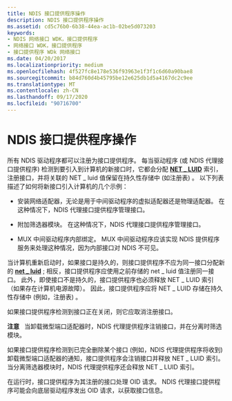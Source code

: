 ```yaml
---
title: NDIS 接口提供程序操作
description: NDIS 接口提供程序操作
ms.assetid: cd5c76b0-6b38-44ea-ac1b-02be5d073203
keywords:
- NDIS 网络接口 WDK，接口提供程序
- 网络接口 WDK，接口提供程序
- 接口提供程序 WDk 网络接口
ms.date: 04/20/2017
ms.localizationpriority: medium
ms.openlocfilehash: 4f527fc8e178e536f93963e1f3f1c6d60a90bae8
ms.sourcegitcommit: b84d760d4b45795be12e625db1d5a4167dc2c9ee
ms.translationtype: MT
ms.contentlocale: zh-CN
ms.lasthandoff: 09/17/2020
ms.locfileid: "90716700"
---
```

# <a name="ndis-interface-provider-operations"></a>NDIS 接口提供程序操作





所有 NDIS 驱动程序都可以注册为接口提供程序。 每当驱动程序 (或 NDIS 代理接口提供程序) 检测到要引入到计算机的新接口时，它都会分配 [**NET \_ LUID**](/windows/win32/api/ifdef/ns-ifdef-net_luid_lh) 索引，注册接口，并将关联的 NET \_ luid 值保留在持久性存储中 (如注册表) 。 以下列表描述了如何将新接口引入计算机的几个示例：

-   安装网络适配器，无论是用于中间驱动程序的虚拟适配器还是物理适配器。 在这种情况下，NDIS 代理接口提供程序管理接口。

-   附加筛选器模块。 在这种情况下，NDIS 代理接口提供程序管理接口。

-   MUX 中间驱动程序内部绑定。 MUX 中间驱动程序应该实现 NDIS 提供程序服务来处理这种情况，因为内部接口对 NDIS 不可见。

当计算机重新启动时，如果接口是持久的，则接口提供程序不应为同一接口分配新的 [**net \_ luid**](/windows/win32/api/ifdef/ns-ifdef-net_luid_lh) ; 相反，接口提供程序应使用之前存储的 net \_ luid 值注册同一接口。 此外，即使接口不是持久的，接口提供程序也必须释放 NET \_ LUID 索引（如果存在计算机电源故障）。 因此，接口提供程序应将 NET \_ LUID 存储在持久性存储中 (例如，注册表) 。

如果接口提供程序检测到接口正在关闭，则它应取消注册接口。

**注意**   当卸载微型端口适配器时，NDIS 代理提供程序注销接口，并在分离时筛选模块。

 

如果接口提供程序检测到已完全删除某个接口 (例如，NDIS 代理提供程序将收到) 卸载微型端口适配器的通知，接口提供程序会注销接口并释放 NET \_ LUID 索引。 当分离筛选器模块时，NDIS 代理提供程序还会释放 NET \_ LUID 索引。

在运行时，接口提供程序为其注册的接口处理 OID 请求。 NDIS 代理接口提供程序可能会向底层驱动程序发出 OID 请求，以获取接口信息。

 

